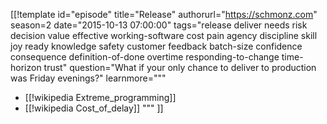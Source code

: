 [[!template id="episode"
title="Release"
authorurl="https://schmonz.com"
season=2
date="2015-10-13 07:00:00"
tags="release deliver needs risk decision value effective working-software cost pain agency discipline skill joy ready knowledge safety customer feedback batch-size confidence consequence definition-of-done overtime responding-to-change time-horizon trust"
question="What if your only chance to deliver to production was Friday evenings?"
learnmore="""
- [[!wikipedia Extreme_programming]]
- [[!wikipedia Cost_of_delay]]
"""
]]

